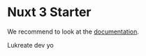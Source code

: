 # Nuxt 3 Starter

We recommend to look at the [documentation](https://v3.nuxtjs.org).

Lukreate dev yo